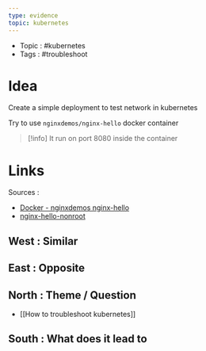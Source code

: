 ```yaml
---
type: evidence
topic: kubernetes 
---
```


- Topic : #kubernetes 
- Tags : #troubleshoot 

# Idea


Create a simple deployment to test network in kubernetes 

Try to use `nginxdemos/nginx-hello` docker container

> [!info] 
> It run on port 8080 inside the container 


# Links

Sources :
- [Docker - nginxdemos nginx-hello ](https://hub.docker.com/r/nginxdemos/nginx-hello)
- [nginx-hello-nonroot](https://github.com/nginxinc/NGINX-Demos/tree/master/nginx-hello-nonroot)

## West : Similar

## East : Opposite

## North : Theme / Question

- [[How to troubleshoot kubernetes]]

## South : What does it lead to

